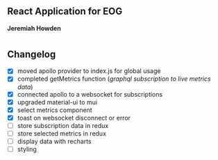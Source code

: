 ## React Application for EOG

**Jeremiah Howden**

#

## Changelog
- [x] moved apollo provider to index.js for global usage
- [x] completed getMetrics function (*graphql subscription to live metrics data*)
- [x] connected apollo to a websocket for subscriptions
- [x] upgraded material-ui to mui
- [x] select metrics component
- [x] toast on websocket disconnect or error
- [ ] store subscription data in redux
- [ ] store selected metrics in redux
- [ ] display data with recharts
- [ ] styling